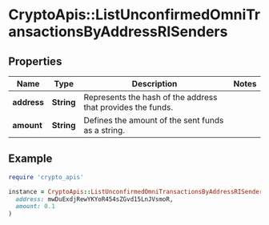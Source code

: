 # CryptoApis::ListUnconfirmedOmniTransactionsByAddressRISenders

## Properties

| Name | Type | Description | Notes |
| ---- | ---- | ----------- | ----- |
| **address** | **String** | Represents the hash of the address that provides the funds. |  |
| **amount** | **String** | Defines the amount of the sent funds as a string. |  |

## Example

```ruby
require 'crypto_apis'

instance = CryptoApis::ListUnconfirmedOmniTransactionsByAddressRISenders.new(
  address: mwDuExdjRewYKYoR454sZGvd15LnJVsmoR,
  amount: 0.1
)
```

